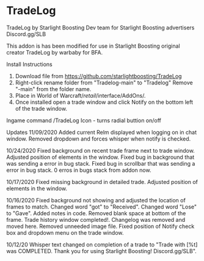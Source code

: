 # TradeLog
TradeLog by Starlight Boosting Dev team for Starlight Boosting advertisers
Discord.gg/SLB

This addon is has been modified for use in Starlight Boosting original creator TradeLog by warbaby for BFA.

Install Instructions
1. Download file from https://github.com/starlightboosting/TradeLog
2. Right-click rename folder from "Tradelog-main" to "Tradelog" Remove "-main" from the folder name.
3. Place in World of Warcraft/_retail_/interface/AddOns/.
4. Once installed open a trade window and click Notify on the bottom left of the trade window.

Ingame command 
/TradeLog Icon - turns radial buttion on/off

Updates
11/09/2020
Added current Relm displayed when logging on in chat window.
Removed dropdown and forces whisper when notify is checked.

10/24/2020
Fixed background on recent trade frame next to trade window.
Adjusted position of elements in the window.
Fixed bug in background that was sending a error in bug stack.
Fixed bug in scrollbar that was sending a error in bug stack.
0 erros in bugs stack from addon now.


10/17/2020
Fixed missing background in detailed trade.
Adjusted position of elements in the window.

10/16/2020
Fixed background not showing and adjusted the location of frames to match.
Changed word "got" to "Received".
Changed word "Lose" to "Gave".
Added notes in code.
Removed blank space at bottom of the frame.
Trade history window completed!.
Changelog was removed and moved here.
Removed unneeded image file.
Fixed position of Notify check box and dropdown menu on the trade window.

10/12/20
Whisper text changed on completion of a trade to "Trade with [%t] was COMPLETED. Thank you for using Starlight Boosting! Discord.gg/SLB".
